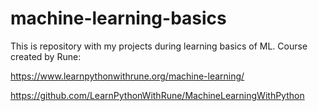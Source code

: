 # machine-learning-basics

This is repository with my projects during learning basics of ML. Course created by Rune:


https://www.learnpythonwithrune.org/machine-learning/

https://github.com/LearnPythonWithRune/MachineLearningWithPython
